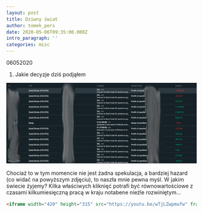 ```yaml
---
layout: post
title: Dziwny świat
author: tomek_pers
date: 2020-05-06T09:35:00.000Z
intro_paragraph: ''
categories: misc
---
```




06052020

1. Jakie decyzje dziś podjąłem







![00_post_00_image_profit](https://github.com/catpersec/blednyinwestor-website/blob/master/resources/00_post_dziwny_swiat/00_post_00_image_profit.png?raw=true)

Chociaż to w tym momencie nie jest żadna spekulacja, a bardziej hazard (co widać na powyższym zdjęciu), to naszła mnie pewna myśl. W jakim świecie żyjemy? Kilka właściwych kliknięć potrafi być równowartościowe z czasami kilkumiesięczną pracą w kraju notabene nieźle rozwiniętym...



```html
<iframe width="420" height="315" src="https://youtu.be/wTjLZwpmufw" frameborder="0" allowfullscreen></iframe>
```


